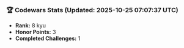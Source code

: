 ### 🏆 Codewars Stats (Updated: 2025-10-25 07:07:37 UTC)

- **Rank:** 8 kyu
- **Honor Points:** 3
- **Completed Challenges:** 1

